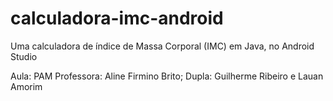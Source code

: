 # calculadora-imc-android
Uma calculadora de índice de Massa Corporal (IMC) em Java, no Android Studio

Aula: PAM
Professora: Aline Firmino Brito;
Dupla: Guilherme Ribeiro e Lauan Amorim
